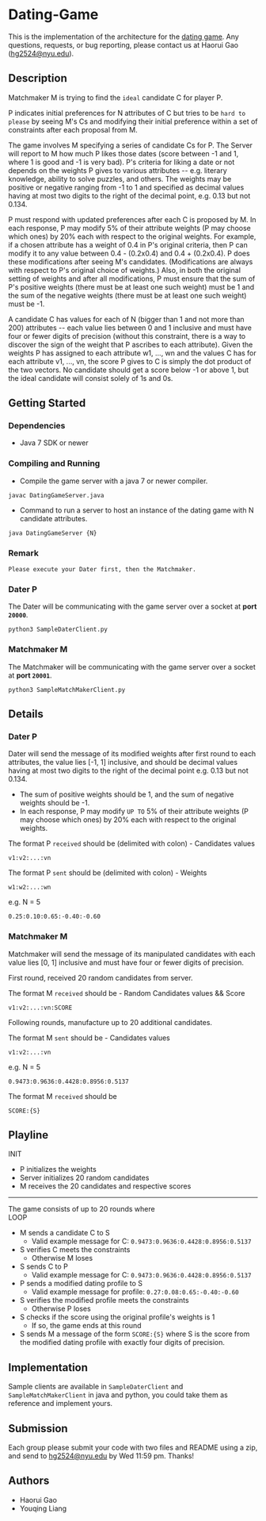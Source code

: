 # Dating-Game

This is the implementation of the architecture for the [dating game](https://cs.nyu.edu/courses/fall22/CSCI-GA.2965-001/dating.html). Any questions, requests, or bug reporting, please contact us at Haorui Gao (hg2524@nyu.edu).

## Description

Matchmaker M is trying to find the `ideal` candidate C for player P.

P indicates initial preferences for N attributes of C but tries to be `hard to please` by seeing M's Cs and modifying their initial preference within a set of constraints after each proposal from M.

The game involves M specifying a series of candidate Cs for P.  The Server will report to M how much P likes those dates (score between -1 and 1, where 1 is good and -1 is very bad).  P's criteria for liking a date or not depends on the weights P gives to various attributes -- e.g. literary knowledge, ability to solve puzzles, and others.  The weights may be positive or negative ranging from -1 to 1 and specified as decimal values having at most two digits to the right of the decimal point, e.g. 0.13 but not 0.134.

P must respond with updated preferences after each C is proposed by M.  In each response, P may modify 5% of their attribute weights (P may choose which ones) by 20% each with respect to the original weights.  For example, if a chosen attribute has a weight of 0.4 in P's original criteria, then P can modify it to any value between 0.4 - (0.2x0.4) and 0.4 + (0.2x0.4).  P does these modifications after seeing M's candidates.  (Modifications are always with respect to P's original choice of weights.)  Also, in both the original setting of weights and after all modifications, P must ensure that the sum of P's positive weights (there must be at least one such weight) must be 1 and the sum of the negative weights (there must be at least one such weight) must be -1.

A candidate C has values for each of N (bigger than 1 and not more than 200) attributes -- each value lies between 0 and 1 inclusive and must have four or fewer digits of precision (without this constraint, there is a way to discover the sign of the weight that P ascribes to each attribute).  Given the weights P has assigned to each attribute w1, ..., wn and the values C has for each attribute v1, ..., vn, the score P gives to C is simply the dot product of the two vectors.  No candidate should get a score below -1 or above 1, but the ideal candidate will consist solely of 1s and 0s.

## Getting Started

### Dependencies

* Java 7 SDK or newer

### Compiling and Running

* Compile the game server with a java 7 or newer compiler.
```
javac DatingGameServer.java
```
* Command to run a server to host an instance of the dating game with N candidate attributes.
```
java DatingGameServer {N}
```
### Remark
`Please execute your Dater first, then the Matchmaker.  `
### Dater P

The Dater will be communicating with the game server over a socket at **port `20000`**.  
```
python3 SampleDaterClient.py
```

### Matchmaker M

The Matchmaker will be communicating with the game server over a socket at **port `20001`**.  
```
python3 SampleMatchMakerClient.py
```


## Details
### Dater P
Dater will send the message of its modified weights after first round to each attributes, the value lies [-1, 1] inclusive, and should be decimal values having at most two digits to the right of the decimal point e.g. 0.13 but not 0.134.  
* The sum of positive weights should be 1, and the sum of negative weights should be -1.
* In each response, P may modify `UP TO` 5% of their attribute weights (P may choose which ones) by 20% each with respect to the original weights.

The format P `received` should be (delimited with colon) - Candidates values
```
v1:v2:...:vn
```

The format P `sent` should be (delimited with colon) - Weights

```
w1:w2:...:wn
```


e.g. N = 5
```
0.25:0.10:0.65:-0.40:-0.60
```

### Matchmaker M
Matchmaker will send the message of its manipulated candidates with each value lies [0, 1] inclusive and must have four or fewer digits of precision.

First round, received 20 random candidates from server.   

The format M `received` should be - Random Candidates values && Score
```
v1:v2:...:vn:SCORE
```

Following rounds, manufacture up to 20 additional candidates.  

The format M `sent` should be - Candidates values
```
v1:v2:...:vn
```

e.g. N = 5
```
0.9473:0.9636:0.4428:0.8956:0.5137
```

The format M `received` should be
```
SCORE:{S}
```


## Playline
 
INIT
* P initializes the weights
* Server initializes 20 random candidates
* M receives the 20 candidates and respective scores

****

The game consists of up to 20 rounds where  
LOOP
* M sends a candidate C to S
  * Valid example message for C: `0.9473:0.9636:0.4428:0.8956:0.5137`
* S verifies C meets the constraints
  * Otherwise M loses
* S sends C to P
  * Valid example message for C: `0.9473:0.9636:0.4428:0.8956:0.5137`
* P sends a modified dating profile to S
  * Valid example message for profile: `0.27:0.08:0.65:-0.40:-0.60`
* S verifies the modified profile meets the constraints
  * Otherwise P loses
* S checks if the score using the original profile's weights is 1
  * If so, the game ends at this round
* S sends M a message of the form `SCORE:{S}` where S is the score from the modified dating profile with exactly four digits of precision.

## Implementation

Sample clients are available in `SampleDaterClient` and `SampleMatchMakerClient` in java and python, you could take them as reference and implement yours.

## Submission

Each group please submit your code with two files and README using a zip, and send to hg2524@nyu.edu by Wed 11:59 pm. Thanks!

## Authors

* Haorui Gao
* Youqing Liang
